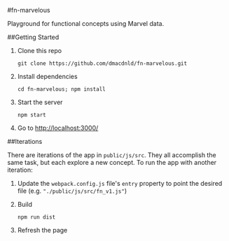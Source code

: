 #fn-marvelous

Playground for functional concepts using Marvel data.


##Getting Started

1.  Clone this repo

        git clone https://github.com/dmacdnld/fn-marvelous.git

2.  Install dependencies

        cd fn-marvelous; npm install

3.  Start the server

        npm start

4.  Go to <http://localhost:3000/>


##Iterations

There are iterations of the app in `public/js/src`. They all accomplish the same task, but each explore a new concept. To run the app with another iteration:

1.  Update the `webpack.config.js` file's `entry` property to point the desired file (e.g. `"./public/js/src/fn_v1.js"`)

2.  Build

        npm run dist

3.  Refresh the page
